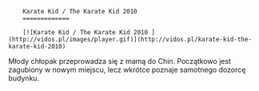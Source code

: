 
        Karate Kid / The Karate Kid 2010 
        =============
        
        [![Karate Kid / The Karate Kid 2010 ](http://vidos.pl/images/player.gif)](http://vidos.pl/karate-kid-the-karate-kid-2010)
        
        
 Młody chłopak przeprowadza się z mamą do Chin. Początkowo jest zagubiony w nowym miejscu, lecz wkrótce poznaje samotnego dozorcę budynku.
    